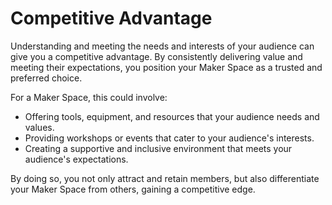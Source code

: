 # Competitive Advantage

Understanding and meeting the needs and interests of your audience can give you a competitive advantage. By consistently delivering value and meeting their expectations, you position your Maker Space as a trusted and preferred choice.

For a Maker Space, this could involve:

- Offering tools, equipment, and resources that your audience needs and values.
- Providing workshops or events that cater to your audience's interests.
- Creating a supportive and inclusive environment that meets your audience's expectations.

By doing so, you not only attract and retain members, but also differentiate your Maker Space from others, gaining a competitive edge.
